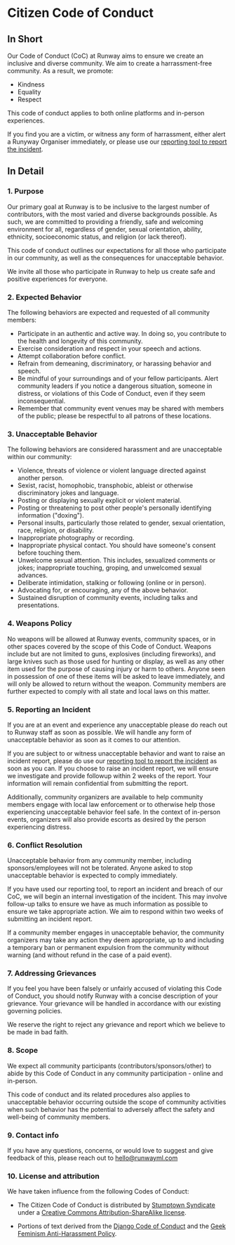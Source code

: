 # Citizen Code of Conduct

## In Short

Our Code of Conduct (CoC) at Runway aims to ensure we create an inclusive and diverse community. We aim to create a harrassment-free community. As a result, we promote:

* Kindness
* Equality
* Respect

This code of conduct applies to both online platforms and in-person experiences.

If you find you are a victim, or witness any form of harrassment, either alert a Runyway Organiser immediately, or please use our [reporting tool to report the incident](https://docs.google.com/forms/d/e/1FAIpQLSeFaYn-dBkCJ9hRcrCktw1XfqgE8Gf5fu6XnK9FUBIV36iBnQ/viewform).


## In Detail

### 1. Purpose

Our primary goal at Runway is to be inclusive to the largest number of contributors, with the most varied and diverse backgrounds possible. As such, we are committed to providing a friendly, safe and welcoming environment for all, regardless of gender, sexual orientation, ability, ethnicity, socioeconomic status, and religion (or lack thereof).

This code of conduct outlines our expectations for all those who participate in our community, as well as the consequences for unacceptable behavior.

We invite all those who participate in Runway to help us create safe and positive experiences for everyone.

### 2. Expected Behavior

The following behaviors are expected and requested of all community members:

 * Participate in an authentic and active way. In doing so, you contribute to the health and longevity of this community.
 * Exercise consideration and respect in your speech and actions.
 * Attempt collaboration before conflict.
 * Refrain from demeaning, discriminatory, or harassing behavior and speech.
 * Be mindful of your surroundings and of your fellow participants. Alert community leaders if you notice a dangerous situation, someone in distress, or violations of this Code of Conduct, even if they seem inconsequential.
 * Remember that community event venues may be shared with members of the public; please be respectful to all patrons of these locations.

### 3. Unacceptable Behavior

The following behaviors are considered harassment and are unacceptable within our community:

 * Violence, threats of violence or violent language directed against another person.
 * Sexist, racist, homophobic, transphobic, ableist or otherwise discriminatory jokes and language.
 * Posting or displaying sexually explicit or violent material.
 * Posting or threatening to post other people's personally identifying information ("doxing").
 * Personal insults, particularly those related to gender, sexual orientation, race, religion, or disability.
 * Inappropriate photography or recording.
 * Inappropriate physical contact. You should have someone's consent before touching them.
 * Unwelcome sexual attention. This includes, sexualized comments or jokes; inappropriate touching, groping, and unwelcomed sexual advances.
 * Deliberate intimidation, stalking or following (online or in person).
 * Advocating for, or encouraging, any of the above behavior.
 * Sustained disruption of community events, including talks and presentations.

### 4. Weapons Policy

No weapons will be allowed at Runway events, community spaces, or in other spaces covered by the scope of this Code of Conduct. Weapons include but are not limited to guns, explosives (including fireworks), and large knives such as those used for hunting or display, as well as any other item used for the purpose of causing injury or harm to others. Anyone seen in possession of one of these items will be asked to leave immediately, and will only be allowed to return without the weapon. Community members are further expected to comply with all state and local laws on this matter.

### 5. Reporting an Incident

If you are at an event and experience any unacceptable please do reach out to Runway staff as soon as possible. We will handle any form of unacceptable behavior as soon as it comes to our attention.

If you are subject to or witness unacceptable behavior and want to raise an incident report, please do use our [reporting tool to report the incident](https://docs.google.com/forms/d/e/1FAIpQLSeFaYn-dBkCJ9hRcrCktw1XfqgE8Gf5fu6XnK9FUBIV36iBnQ/viewform) as soon as you can. If you choose to raise an incident report, we will ensure we investigate and provide followup within 2 weeks of the report. Your information will remain confidential from submitting the report.

Additionally, community organizers are available to help community members engage with local law enforcement or to otherwise help those experiencing unacceptable behavior feel safe. In the context of in-person events, organizers will also provide escorts as desired by the person experiencing distress.

### 6. Conflict Resolution

Unacceptable behavior from any community member, including sponsors/employees will not be tolerated. Anyone asked to stop unacceptable behavior is expected to comply immediately.

If you have used our reporting tool, to report an incident and breach of our CoC, we will begin an internal investigation of the incident. This may involve follow-up talks to ensure we have as much information as possible to ensure we take appropriate action. We aim to respond within two weeks of submitting an incident report.

If a community member engages in unacceptable behavior, the community organizers may take any action they deem appropriate, up to and including a temporary ban or permanent expulsion from the community without warning (and without refund in the case of a paid event).

### 7. Addressing Grievances

If you feel you have been falsely or unfairly accused of violating this Code of Conduct, you should notify Runway with a concise description of your grievance. Your grievance will be handled in accordance with our existing governing policies.

We reserve the right to reject any grievance and report which we believe to be made in bad faith.

### 8. Scope

We expect all community participants (contributors/sponsors/other) to abide by this Code of Conduct in any community participation - online and in-person.

This code of conduct and its related procedures also applies to unacceptable behavior occurring outside the scope of community activities when such behavior has the potential to adversely affect the safety and well-being of community members.

### 9. Contact info

If you have any questions, concerns, or would love to suggest and give feedback of this, please reach out to [hello@runwayml.com](mailto:hello@runwayml.com)

### 10. License and attribution

We have taken influence from the following Codes of Conduct:

* The Citizen Code of Conduct is distributed by [Stumptown Syndicate](http://stumptownsyndicate.org) under a [Creative Commons Attribution-ShareAlike license](http://creativecommons.org/licenses/by-sa/3.0/).

* Portions of text derived from the [Django Code of Conduct](https://www.djangoproject.com/conduct/) and the [Geek Feminism Anti-Harassment Policy](http://geekfeminism.wikia.com/wiki/Conference_anti-harassment/Policy).
